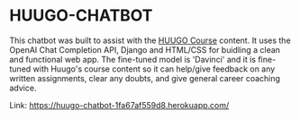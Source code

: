 # HUUGO-CHATBOT

This chatbot was built to assist with the [HUUGO Course](https://get.huugo.com/pages/program-features) content. It uses the OpenAI Chat Completion API, Django and HTML/CSS for buidling a clean and functional web app. The fine-tuned model is 'Davinci' and it is fine-tuned with Huugo's course content so it can help/give feedback on any written assignments, clear any doubts, and give general career coaching advice.

Link: https://huugo-chatbot-1fa67af559d8.herokuapp.com/
